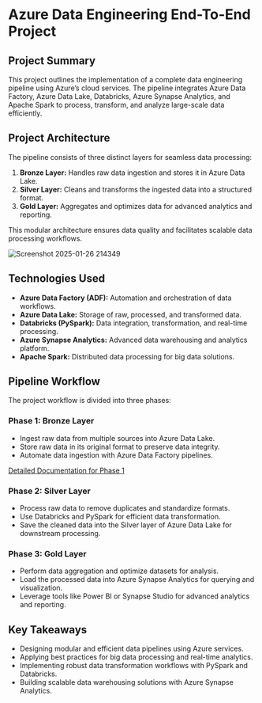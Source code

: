 # Azure Data Engineering End-To-End Project

## Project Summary
This project outlines the implementation of a complete data engineering pipeline using Azure’s cloud services. The pipeline integrates Azure Data Factory, Azure Data Lake, Databricks, Azure Synapse Analytics, and Apache Spark to process, transform, and analyze large-scale data efficiently. 

## Project Architecture
The pipeline consists of three distinct layers for seamless data processing:

1. **Bronze Layer:** Handles raw data ingestion and stores it in Azure Data Lake.
2. **Silver Layer:** Cleans and transforms the ingested data into a structured format.
3. **Gold Layer:** Aggregates and optimizes data for advanced analytics and reporting.

This modular architecture ensures data quality and facilitates scalable data processing workflows.

![Screenshot 2025-01-26 214349](https://github.com/user-attachments/assets/efc4bbae-136a-4cee-96bb-66f1e01007b8)


## Technologies Used
- **Azure Data Factory (ADF):** Automation and orchestration of data workflows.
- **Azure Data Lake:** Storage of raw, processed, and transformed data.
- **Databricks (PySpark):** Data integration, transformation, and real-time processing.
- **Azure Synapse Analytics:** Advanced data warehousing and analytics platform.
- **Apache Spark:** Distributed data processing for big data solutions.

## Pipeline Workflow
The project workflow is divided into three phases:

### Phase 1: Bronze Layer
- Ingest raw data from multiple sources into Azure Data Lake.
- Store raw data in its original format to preserve data integrity.
- Automate data ingestion with Azure Data Factory pipelines.

[Detailed Documentation for Phase 1](phase1.md)

### Phase 2: Silver Layer
- Process raw data to remove duplicates and standardize formats.
- Use Databricks and PySpark for efficient data transformation.
- Save the cleaned data into the Silver layer of Azure Data Lake for downstream processing.

### Phase 3: Gold Layer
- Perform data aggregation and optimize datasets for analysis.
- Load the processed data into Azure Synapse Analytics for querying and visualization.
- Leverage tools like Power BI or Synapse Studio for advanced analytics and reporting.

## Key Takeaways
- Designing modular and efficient data pipelines using Azure services.
- Applying best practices for big data processing and real-time analytics.
- Implementing robust data transformation workflows with PySpark and Databricks.
- Building scalable data warehousing solutions with Azure Synapse Analytics.
